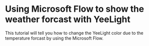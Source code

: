 # Using Microsoft Flow to show the weather forcast with YeeLight
This tutorial will tell you how to change the YeeLight color due to the temperature forcast by using the Microsoft Flow.